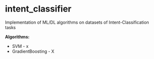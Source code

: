 # intent_classifier

Implementation of ML/DL algorithms on datasets of Intent-Classification tasks

**Algorithms:**
* SVM - x
* GradientBoosting - X
